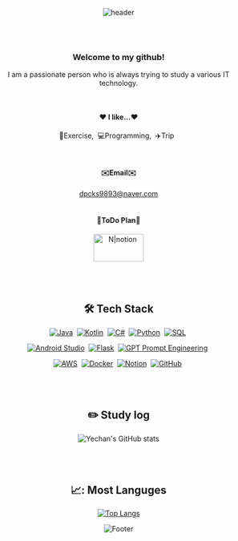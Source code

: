 <div align="center"> 

![header](https://capsule-render.vercel.app/api?type=cylinder&color=000000&height=150&section=header&text=Yun&nbsp;Ye&nbsp;Chan&fontColor=ffffff&fontSize=70&animation=fadeIn&fontAlignY=55&desc=%20&descAlignY=62&descAlign=62)


<br><br>
### Welcome to my github!
<p>I am a passionate person who is always trying to study a various IT technology. </p>
 <br/>


#### ❤️ I like...❤️
<p>💪Exercise,&nbsp;&nbsp;💻Programming,&nbsp;&nbsp;✈️Trip&nbsp;&nbsp;</p>
 <br/>

#### ✉️Email✉️
dpcks9893@naver.com 
<br><br>

#### 📅ToDo Plan📅
<a href="https://www.notion.so/Today-s-tasks-8106e59f4b364d409039acfddb9e31b1">
    <img src="https://lirp.cdn-website.com/569d015a/dms3rep/multi/opt/1-1a29b886-1920w.png" width="100" height="55" alt="N|notion" />
</a><br><br><br>
<br>

## 🛠 Tech Stack 
[![Java](https://img.shields.io/badge/Java-FF3333?style=for-the-badge&logo=Java&logoColor=white)](https://www.oracle.com/java/)&nbsp;
[![Kotlin](https://img.shields.io/badge/Kotlin-FF8533?style=for-the-badge&logo=Kotlin&logoColor=white)](https://kotlinlang.org/)&nbsp;
[![C#](https://img.shields.io/badge/C%23-FFDB58?style=for-the-badge&logo=C-Sharp&logoColor=white)](https://docs.microsoft.com/en-us/dotnet/csharp/)&nbsp;
[![Python](https://img.shields.io/badge/Python-FF33B5?style=for-the-badge&logo=Python&logoColor=white)](https://www.python.org/)&nbsp;
[![SQL](https://img.shields.io/badge/SQL-3399FF?style=for-the-badge&logo=SQL&logoColor=white)](https://www.w3schools.com/sql/)&nbsp;<br>

[![Android Studio](https://img.shields.io/badge/Android_Studio-33FF5D?style=for-the-badge&logo=AndroidStudio&logoColor=white)](https://developer.android.com/studio)&nbsp;
[![Flask](https://img.shields.io/badge/Flask-9F33FF?style=for-the-badge&logo=Flask&logoColor=white)](https://flask.palletsprojects.com/)&nbsp;
[![GPT Prompt Engineering](https://img.shields.io/badge/GPT_Prompt_Engineering-33FFC1?style=for-the-badge&logo=OpenAI&logoColor=white)](https://openai.com/)&nbsp;

[![AWS](https://img.shields.io/badge/AWS-FF3366?style=for-the-badge&logo=AmazonAWS&logoColor=white)](https://aws.amazon.com/)&nbsp;
[![Docker](https://img.shields.io/badge/Docker-3366FF?style=for-the-badge&logo=Docker&logoColor=white)](https://www.docker.com/)&nbsp;
[![Notion](https://img.shields.io/badge/Notion-33FFFA?style=for-the-badge&logo=Notion&logoColor=white)](https://www.notion.so/)&nbsp;
[![GitHub](https://img.shields.io/badge/GitHub-FF9900?style=for-the-badge&logo=GitHub&logoColor=white)](https://github.com/)&nbsp;
<br/><br/><br/><br/>

## :pencil2: Study log
![Yechan's GitHub stats](https://github-readme-stats.vercel.app/api?username=yunyechan9893&show_icons=true&theme=cobalt)
<br/><br/><br/><br/>

## 📈: Most Languges
[![Top Langs](https://github-readme-stats.vercel.app/api/top-langs/?username=yunyechan9893)](https://github.com/anuraghazra/github-readme-stats)
<br/>

![Footer](https://capsule-render.vercel.app/api?type=waving&color=4479A1&height=200&section=footer)


</div>



